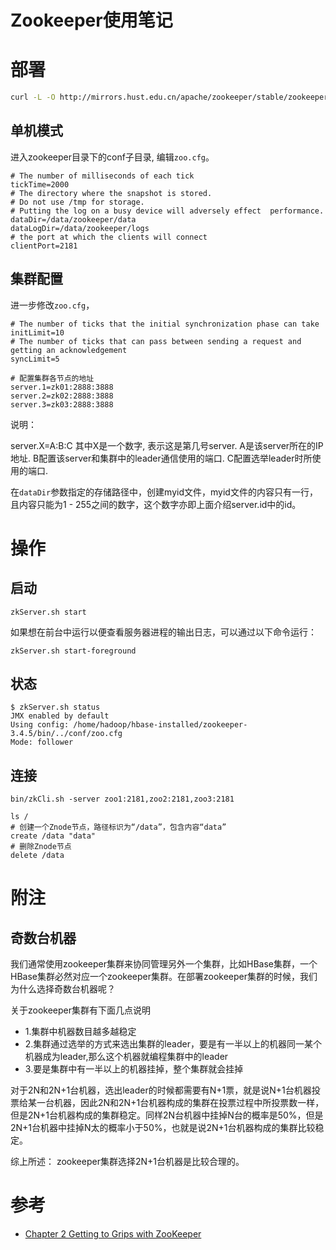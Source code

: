 # Zookeeper使用笔记

# 部署

```sh
curl -L -O http://mirrors.hust.edu.cn/apache/zookeeper/stable/zookeeper-3.4.10.tar.gz
```

## 单机模式

进入zookeeper目录下的conf子目录, 编辑`zoo.cfg`。

```shell
# The number of milliseconds of each tick
tickTime=2000
# The directory where the snapshot is stored.
# Do not use /tmp for storage.
# Putting the log on a busy device will adversely effect  performance.
dataDir=/data/zookeeper/data
dataLogDir=/data/zookeeper/logs
# the port at which the clients will connect
clientPort=2181
```

## 集群配置

进一步修改`zoo.cfg`，

```shell
# The number of ticks that the initial synchronization phase can take
initLimit=10
# The number of ticks that can pass between sending a request and getting an acknowledgement
syncLimit=5

# 配置集群各节点的地址
server.1=zk01:2888:3888
server.2=zk02:2888:3888
server.3=zk03:2888:3888
```

说明：

server.X=A:B:C 其中X是一个数字, 表示这是第几号server. A是该server所在的IP地址. B配置该server和集群中的leader通信使用的端口. C配置选举leader时所使用的端口.

在`dataDir`参数指定的存储路径中，创建myid文件，myid文件的内容只有一行，且内容只能为1 - 255之间的数字，这个数字亦即上面介绍server.id中的id。

# 操作

## 启动

```shell
zkServer.sh start
```

如果想在前台中运行以便查看服务器进程的输出日志，可以通过以下命令运行：

```shell
zkServer.sh start-foreground
```

## 状态

```shell
$ zkServer.sh status
JMX enabled by default
Using config: /home/hadoop/hbase-installed/zookeeper-3.4.5/bin/../conf/zoo.cfg
Mode: follower
```

## 连接

```shell
bin/zkCli.sh -server zoo1:2181,zoo2:2181,zoo3:2181
```

```shell
ls /
# 创建一个Znode节点，路径标识为“/data”，包含内容“data”
create /data "data"
# 删除Znode节点
delete /data
```

# 附注

## 奇数台机器

我们通常使用zookeeper集群来协同管理另外一个集群，比如HBase集群，一个HBase集群必然对应一个zookeeper集群。在部署zookeeper集群的时候，我们为什么选择奇数台机器呢？

关于zookeeper集群有下面几点说明

- 1.集群中机器数目越多越稳定
- 2.集群通过选举的方式来选出集群的leader，要是有一半以上的机器同一某个机器成为leader,那么这个机器就编程集群中的leader
- 3.要是集群中有一半以上的机器挂掉，整个集群就会挂掉

对于2N和2N+1台机器，选出leader的时候都需要有N+1票，就是说N+1台机器投票给某一台机器，因此2N和2N+1台机器构成的集群在投票过程中所投票数一样，但是2N+1台机器构成的集群稳定。同样2N台机器中挂掉N台的概率是50%，但是2N+1台机器中挂掉N太的概率小于50%，也就是说2N+1台机器构成的集群比较稳定。

综上所述：
zookeeper集群选择2N+1台机器是比较合理的。

# 参考

- [Chapter 2 Getting to Grips with ZooKeeper](http://blog.csdn.net/dslztx/article/details/51077606)
